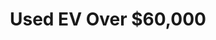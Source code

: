 ---
layout: costpage
title: Used EV Over $60,000
permalink: /EVover60/
maxprice: 1000001
minprice: 60001
---
